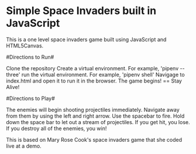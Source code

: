 <h1>Simple Space Invaders built in JavaScript</h1>

This is a one level space invaders game built using JavaScript and HTML5Canvas.

#Directions to Run#

Clone the repository
Create a virtual environment. For example, 'pipenv --three'
run the virtual environment. For example, 'pipenv shell'
Navigage to index.html and open it to run it in the browser.
The game begins! == Stay Alive!

#Directions to Play#

The enemies will begin shooting projectiles immediately. Navigate away from them by using the left and right arrow. Use the spacebar to fire. Hold down the space bar to let out a stream of projectiles. If you get hit, you lose. If you destroy all of the enemies, you win!

This is based on Mary Rose Cook's space invaders game that she coded live at a demo.
